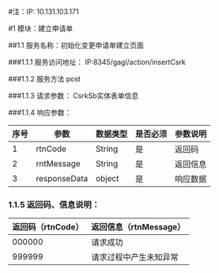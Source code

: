 #注：IP: 10.131.103.171

#1 模块：建立申请单

##1.1 服务名称：初始化变更申请单建立页面

###1.1.1 服务访问地址：
IP:8345/gagl/action/insertCsrk

###1.1.2 服务方法
post

###1.1.3 请求参数：
CsrkSb实体表单信息

###1.1.4 响应参数：

| 序号 | 参数   | 数据类型 | 是否必须 | 参数说明 |
| - | - | - | - | - |
| 1 | rtnCode  | String | 是 | 返回码 |
| 2 | rntMessage  | String | 是 | 返回信息 |
| 3 | responseData| object| 是 | 响应数据|



### 1.1.5 返回码、信息说明：

| 返回码（rtnCode） | 返回信息（rtnMessage） |
| - | - |
| 000000 | 请求成功 |
| 999999 | 请求过程中产生未知异常 |
